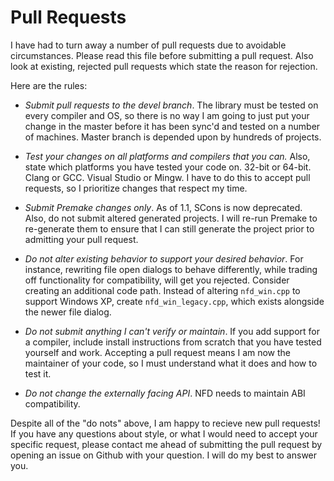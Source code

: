 # Pull Requests #

I have had to turn away a number of pull requests due to avoidable circumstances.  Please read this file before submitting a pull request. Also look at existing, rejected pull requests which state the reason for rejection.

Here are the rules:

- *Submit pull requests to the devel branch*. The library must be tested on every compiler and OS, so there is no way I am going to just put your change in the master before it has been sync'd and tested on a number of machines. Master branch is depended upon by hundreds of projects.

- *Test your changes on all platforms and compilers that you can.*  Also, state which platforms you have tested your code on.  32-bit or 64-bit.  Clang or GCC.  Visual Studio or Mingw.  I have to do this to accept pull requests, so I prioritize changes that respect my time.

- *Submit Premake changes only*.  As of 1.1, SCons is now deprecated.  Also, do not submit altered generated projects.  I will re-run Premake to re-generate them to ensure that I can still generate the project prior to admitting your pull request.

 - *Do not alter existing behavior to support your desired behavior*. For instance, rewriting file open dialogs to behave differently, while trading off functionality for compatibility, will get you rejected.  Consider creating an additional code path.  Instead of altering `nfd_win.cpp` to support Windows XP, create `nfd_win_legacy.cpp`, which exists alongside the newer file dialog.

- *Do not submit anything I can't verify or maintain*.  If you add support for a compiler, include install instructions from scratch that you have tested yourself and work.  Accepting a pull request means I am now the maintainer of your code, so I must understand what it does and how to test it.

- *Do not change the externally facing API*.  NFD needs to maintain ABI compatibility.

Despite all of the "do nots" above, I am happy to recieve new pull requests!  If you have any questions about style, or what I would need to accept your specific request, please contact me ahead of submitting the pull request by opening an issue on Github with your question.  I will do my best to answer you.



